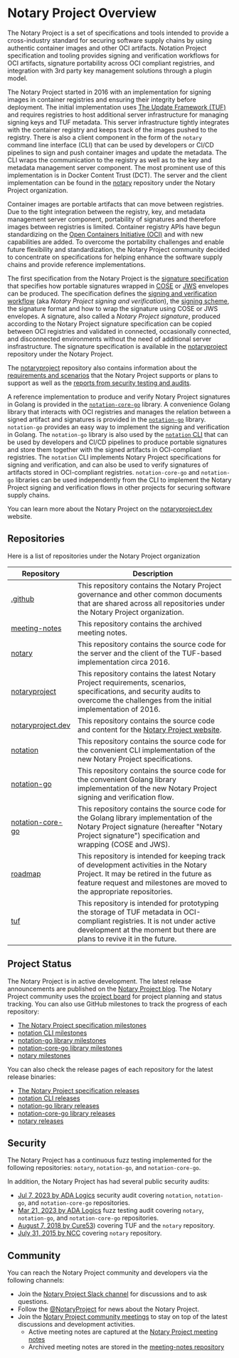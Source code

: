 # Notary Project Overview

The Notary Project is a set of specifications and tools intended to provide a cross-industry standard for securing software supply chains by using authentic container images and other OCI artifacts. Notation Project specification and tooling provides signing and verification workflows for OCI artifacts, signature portability across OCI compliant registries, and integration with 3rd party key management solutions through a plugin model.

The Notary Project started in 2016 with an implementation for signing images in container registries and ensuring their integrity before deployment. The initial implementation uses [The Update Framework (TUF)](https://github.com/theupdateframework) and requires registries to host additional server infrastructure for managing signing keys and TUF metadata. This server infrastructure tightly integrates with the container registry and keeps track of the images pushed to the registry. There is also a client component in the form of the `notary` command line interface (CLI) that can be used by developers or CI/CD pipelines to sign and push container images and update the metadata. The CLI wraps the communication to the registry as well as to the key and metadata management server component. The most prominent use of this implementation is in Docker Content Trust (DCT). The server and the client implementation can be found in the [notary](https://github.com/notaryproject/notary) repository under the Notary Project organization.

Container images are portable artifacts that can move between registries. Due to the tight integration between the registry, key, and metadata management server component, portability of signatures and therefore images between registries is limited. Container registry APIs have begun standardizing on the [Open Containers Initiative (OCI)](https://github.com/opencontainers) and with new capabilities are added. To overcome the portability challenges and enable future flexibility and standardization, the Notary Project community decided to concentrate on specifications for helping enhance the software supply chains and provide reference implementations.

The first specification from the Notary Project is the [signature specification](https://github.com/notaryproject/notaryproject/blob/main/specs/signature-specification.md) that specifies how portable signatures wrapped in [COSE](https://github.com/notaryproject/notaryproject/blob/main/specs/signature-envelope-cose.md) or [JWS](https://github.com/notaryproject/notaryproject/blob/main/specs/signature-envelope-jws.md) envelopes can be produced. The specification defines the [signing and verification workflow](https://github.com/notaryproject/notaryproject/blob/main/specs/signing-and-verification-workflow.md) (aka _Notary Project signing and verification_), the [signing scheme](https://github.com/notaryproject/notaryproject/blob/main/specs/signing-scheme.md), the signature format and how to wrap the signature using COSE or JWS envelopes. A signature, also called a _Notary Project signature_, produced according to the Notary Project signature specification can be copied between OCI registries and validated in connected, occasionally connected, and disconnected environments without the need of additional server insfrastructure. The signature specification is available in the [notaryproject](https://github.com/notaryproject/notaryproject/tree/main/specs) repository under the Notary Project.

The [notaryproject](https://github.com/notaryproject/notaryproject/) repository also contains information about the [requirements and scenarios](https://github.com/notaryproject/notaryproject/tree/main/requirements) that the Notary Project supports or plans to support as well as the [reports from security testing and audits](https://github.com/notaryproject/notaryproject/tree/main/security).

A reference implementation to produce and verify Notary Project signatures in Golang is provided in the [`notation-core-go`](https://github.com/notaryproject/notation-core-go) library. A convenience Golang library that interacts with OCI registries and manages the relation between a signed artifact and signatures is provided in the [`notation-go`](https://github.com/notaryproject/notation-go) library. `notation-go` provides an easy way to implement the signing and verification in Golang. The `notation-go` library is also used by the [`notation` CLI](https://github.com/notaryproject/notation) that can be used by developers and CI/CD pipelines to produce portable signatures and store them together with the signed artifacts in OCI-compliant registries. The `notation` CLI implements Notary Project specifications for signing and verification, and can also be used to verify signatures of artifacts stored in OCI-compliant registries. `notation-core-go` and `notation-go` libraries can be used independently from the CLI to implement the Notary Project signing and verification flows in other projects for securing software supply chains.

You can learn more about the Notary Project on the [notaryproject.dev](https://notaryproject.dev) website. 

## Repositories

Here is a list of repositories under the Notary Project organization

| Repository | Description |
| ----- | -----|
| [.github](https://github.com/notaryproject/.github) | This repository contains the Notary Project governance and other common documents that are shared across all repositories under the Notary Project organization. |
| [meeting-notes](https://github.com/notaryproject/meeting-notes) | This repository contains the archived meeting notes. |
| [notary](https://github.com/notaryproject/notary) | This repository contains the source code for the server and the client of the TUF-based implementation circa 2016. |
| [notaryproject](https://github.com/notaryproject/notaryproject) | This repository contains the latest Notary Project requirements, scenarios,  specifications, and security audits to overcome the challenges from the initial implementation of 2016. |
| [notaryproject.dev](https://github.com/notaryproject/notaryproject.dev) | This repository contains the source code and content for the [Notary Project website](https://notaryproject.dev). | 
| [notation](https://github.com/notaryproject/notation) | This repository contains the source code for the convenient CLI implementation of the new Notary Project specifications. |
| [notation-go](https://github.com/notaryproject/notation-go) | This repository contains the source code for the convenient Golang library implementation of the new Notary Project signing and verification flow. |
| [notation-core-go](https://github.com/notaryproject/notation-core-go) | This repository contains the source code for the Golang library implementation of the Notary Project signature (hereafter "Notary Project signature")  specification and wrapping (COSE and JWS). |
| [roadmap](https://github.com/notaryproject/roadmap) | This repository is intended for keeping track of development activities in the Notary Project. It may be retired in the future as feature request and milestones are moved to the appropriate repositories. |
| [tuf](https://github.com/notaryproject/tuf) | This repository is intended for prototyping the storage of TUF metadata in OCI-compliant registries. It is not under active development at the moment but there are plans to revive it in the future. |

## Project Status

The Notary Project is in active development. The latest release announcements are published on the [Notary Project blog](https://notaryproject.dev/blog/). The Notary Project community uses the [project board](https://github.com/orgs/notaryproject/projects/10) for project planning and status tracking. You can also use GitHub milestones to track the progress of each repository:

- [The Notary Project specification milestones](https://github.com/notaryproject/notaryproject/milestones)
- [notation CLI milestones](https://github.com/notaryproject/notation/milestones)
- [notation-go library milestones](https://github.com/notaryproject/notation-go/milestones)
- [notation-core-go library milestones](https://github.com/notaryproject/notation-core-go/milestones)
- [notary milestones](https://github.com/notaryproject/notary/milestones)

You can also check the release pages of each repository for the latest release binaries:

- [The Notary Project specification releases](https://github.com/notaryproject/notaryproject/releases)
- [notation CLI releases](https://github.com/notaryproject/notation/releases)
- [notation-go library releases](https://github.com/notaryproject/notation-go/releases)
- [notation-core-go library releases](https://github.com/notaryproject/notation-core-go/releases)
- [notary releases](https://github.com/notaryproject/notary/releases)

## Security

The Notary Project has a continuous fuzz testing implemented for the following repositories: `notary`, `notation-go`, and `notation-core-go`.

In addition, the Notary Project has had several public security audits:

- [Jul 7, 2023 by ADA Logics](https://github.com/notaryproject/notaryproject/blob/main/security/reports/audit/ADA-notation-security-audit-23.pdf) security audit covering `notation`, `notation-go`, and `notation-core-go` repositories.
- [Mar 21, 2023 by ADA Logics](https://github.com/notaryproject/notaryproject/blob/main/security/reports/fuzzing/ADA-fuzzing-audit-22-23.pdf) fuzz testing audit covering `notary`, `notation-go`, and `notation-core-go` repositories.
- [August 7, 2018 by Cure53](https://github.com/notaryproject/notary/blob/master/docs/resources/cure53_tuf_notary_audit_2018_08_07.pdf)) covering TUF and the `notary` repository.
- [July 31, 2015 by NCC](https://github.com/notaryproject/notary/blob/master/docs/resources/ncc_docker_notary_audit_2015_07_31.pdf) covering `notary` repository.

## Community

You can reach the Notary Project community and developers via the following channels:

- Join the [Notary Project Slack channel](https://app.slack.com/client/T08PSQ7BQ/CQUH8U287/) for discussions and to ask questions.
- Follow the [@NotaryProject](https://mobile.twitter.com/NotaryProject) for news about the Notary Project.
- Join the [Notary Project community meetings](https://notaryproject.dev/community/#community-meetings) to stay on top of the latest discussions and development activities.
  - Active meeting notes are captured at the [Notary Project meeting notes](https://hackmd.io/_vrqBGAOSUC_VWvFzWruZw?view)
  - Archived meeting notes are stored in the [meeting-notes repository](https://github.com/notaryproject/meeting-notes)